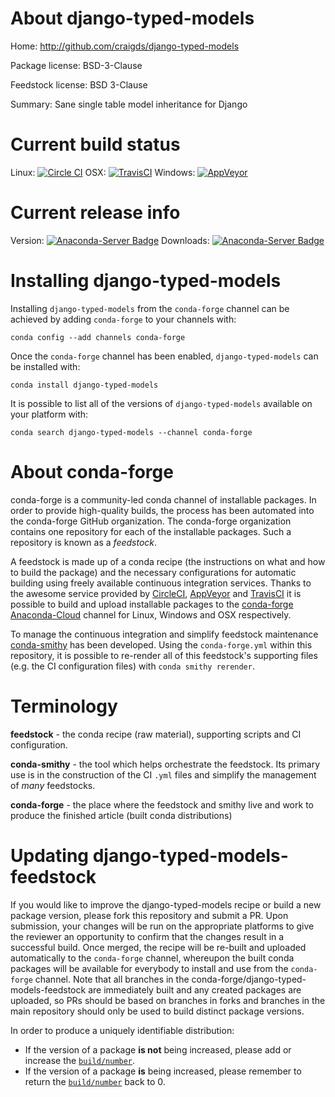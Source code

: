 About django-typed-models
=========================

Home: http://github.com/craigds/django-typed-models

Package license: BSD-3-Clause

Feedstock license: BSD 3-Clause

Summary: Sane single table model inheritance for Django



Current build status
====================

Linux: [![Circle CI](https://circleci.com/gh/conda-forge/django-typed-models-feedstock.svg?style=shield)](https://circleci.com/gh/conda-forge/django-typed-models-feedstock)
OSX: [![TravisCI](https://travis-ci.org/conda-forge/django-typed-models-feedstock.svg?branch=master)](https://travis-ci.org/conda-forge/django-typed-models-feedstock)
Windows: [![AppVeyor](https://ci.appveyor.com/api/projects/status/github/conda-forge/django-typed-models-feedstock?svg=True)](https://ci.appveyor.com/project/conda-forge/django-typed-models-feedstock/branch/master)

Current release info
====================
Version: [![Anaconda-Server Badge](https://anaconda.org/conda-forge/django-typed-models/badges/version.svg)](https://anaconda.org/conda-forge/django-typed-models)
Downloads: [![Anaconda-Server Badge](https://anaconda.org/conda-forge/django-typed-models/badges/downloads.svg)](https://anaconda.org/conda-forge/django-typed-models)

Installing django-typed-models
==============================

Installing `django-typed-models` from the `conda-forge` channel can be achieved by adding `conda-forge` to your channels with:

```
conda config --add channels conda-forge
```

Once the `conda-forge` channel has been enabled, `django-typed-models` can be installed with:

```
conda install django-typed-models
```

It is possible to list all of the versions of `django-typed-models` available on your platform with:

```
conda search django-typed-models --channel conda-forge
```


About conda-forge
=================

conda-forge is a community-led conda channel of installable packages.
In order to provide high-quality builds, the process has been automated into the
conda-forge GitHub organization. The conda-forge organization contains one repository
for each of the installable packages. Such a repository is known as a *feedstock*.

A feedstock is made up of a conda recipe (the instructions on what and how to build
the package) and the necessary configurations for automatic building using freely
available continuous integration services. Thanks to the awesome service provided by
[CircleCI](https://circleci.com/), [AppVeyor](http://www.appveyor.com/)
and [TravisCI](https://travis-ci.org/) it is possible to build and upload installable
packages to the [conda-forge](https://anaconda.org/conda-forge)
[Anaconda-Cloud](http://docs.anaconda.org/) channel for Linux, Windows and OSX respectively.

To manage the continuous integration and simplify feedstock maintenance
[conda-smithy](http://github.com/conda-forge/conda-smithy) has been developed.
Using the ``conda-forge.yml`` within this repository, it is possible to re-render all of
this feedstock's supporting files (e.g. the CI configuration files) with ``conda smithy rerender``.


Terminology
===========

**feedstock** - the conda recipe (raw material), supporting scripts and CI configuration.

**conda-smithy** - the tool which helps orchestrate the feedstock.
                   Its primary use is in the construction of the CI ``.yml`` files
                   and simplify the management of *many* feedstocks.

**conda-forge** - the place where the feedstock and smithy live and work to
                  produce the finished article (built conda distributions)


Updating django-typed-models-feedstock
======================================

If you would like to improve the django-typed-models recipe or build a new
package version, please fork this repository and submit a PR. Upon submission,
your changes will be run on the appropriate platforms to give the reviewer an
opportunity to confirm that the changes result in a successful build. Once
merged, the recipe will be re-built and uploaded automatically to the
`conda-forge` channel, whereupon the built conda packages will be available for
everybody to install and use from the `conda-forge` channel.
Note that all branches in the conda-forge/django-typed-models-feedstock are
immediately built and any created packages are uploaded, so PRs should be based
on branches in forks and branches in the main repository should only be used to
build distinct package versions.

In order to produce a uniquely identifiable distribution:
 * If the version of a package **is not** being increased, please add or increase
   the [``build/number``](http://conda.pydata.org/docs/building/meta-yaml.html#build-number-and-string).
 * If the version of a package **is** being increased, please remember to return
   the [``build/number``](http://conda.pydata.org/docs/building/meta-yaml.html#build-number-and-string)
   back to 0.
